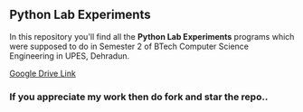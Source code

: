 <h2>Python Lab Experiments</h2>
<p>In this repository you'll find all the <b>Python Lab Experiments</b> programs which were supposed to do in Semester 2 of BTech Computer Science Engineering in UPES, Dehradun.
  </p>
<a href="https://drive.google.com/drive/folders/1_pUOG7OnbaRSxd0FTkArD0gxSvl-JDa0?usp=sharing">Google Drive Link</a>
<h3>If you appreciate my work then do fork and star the repo..</h3>
